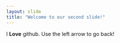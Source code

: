 ```yaml
---
layout: slide
title: "Welcome to our second slide!"
---
```

I **Love** github.
Use the left arrow to go back!
